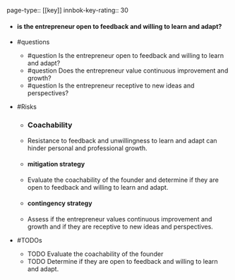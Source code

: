 page-type:: [[key]]
innbok-key-rating:: 30
- #### is the entrepreneur open to feedback and willing to learn and adapt?
- #questions
  - #question Is the entrepreneur open to feedback and willing to learn and adapt?
  - #question Does the entrepreneur value continuous improvement and growth?
  - #question Is the entrepreneur receptive to new ideas and perspectives?
- #Risks

  - ### Coachability
  - Resistance to feedback and unwillingness to learn and adapt can hinder personal and professional growth.
  - #### mitigation strategy
  - Evaluate the coachability of the founder and determine if they are open to feedback and willing to learn and adapt.
  - #### contingency strategy
  - Assess if the entrepreneur values continuous improvement and growth and if they are receptive to new ideas and perspectives.
- #TODOs
  - TODO Evaluate the coachability of the founder
  - TODO  Determine if they are open to feedback and willing to learn and adapt.



